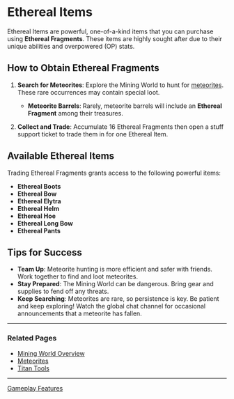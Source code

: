 # Ethereal Items

Ethereal Items are powerful, one-of-a-kind items that you can purchase using **Ethereal Fragments**. These items are highly sought after due to their unique abilities and overpowered (OP) stats.

## How to Obtain Ethereal Fragments

1. **Search for Meteorites**: Explore the Mining World to hunt for [meteorites](../../events-challenges/meteorites.md). These rare occurrences may contain special loot.

   - **Meteorite Barrels**: Rarely, meteorite barrels will include an **Ethereal Fragment** among their treasures.

2. **Collect and Trade**: Accumulate 16 Ethereal Fragments then open a stuff support ticket to trade them in for one Ethereal Item.

## Available Ethereal Items

Trading Ethereal Fragments grants access to the following powerful items:

- **Ethereal Boots**
- **Ethereal Bow**
- **Ethereal Elytra**
- **Ethereal Helm**
- **Ethereal Hoe**
- **Ethereal Long Bow**
- **Ethereal Pants**

## Tips for Success

- **Team Up**: Meteorite hunting is more efficient and safer with friends. Work together to find and loot meteorites.
- **Stay Prepared**: The Mining World can be dangerous. Bring gear and supplies to fend off any threats.
- **Keep Searching**: Meteorites are rare, so persistence is key. Be patient and keep exploring! Watch the global chat channel for occasional announcements that a meteorite has fallen.

---

### Related Pages

- [Mining World Overview](../worlds-dimensions#mining-world)
- [Meteorites](../../events-challenges/meteorites.md)
- [Titan Tools](../titan-tools/README.md)

---

[Gameplay Features](../README.md)
